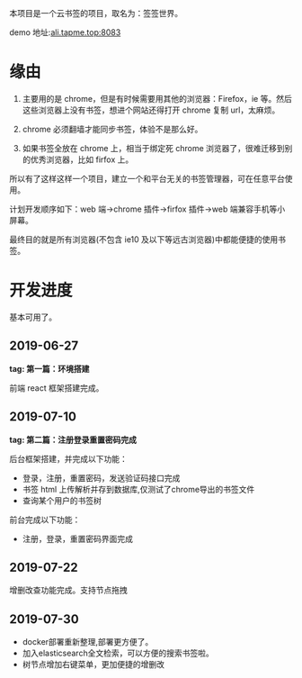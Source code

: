 本项目是一个云书签的项目，取名为：签签世界。

demo 地址:[ali.tapme.top:8083](http://ali.tapme.top:8083)

# 缘由

1. 主要用的是 chrome，但是有时候需要用其他的浏览器：Firefox，ie 等。然后这些浏览器上没有书签，想进个网站还得打开 chrome 复制 url，太麻烦。

2. chrome 必须翻墙才能同步书签，体验不是那么好。

3. 如果书签全放在 chrome 上，相当于绑定死 chrome 浏览器了，很难迁移到别的优秀浏览器，比如 firfox 上。

所以有了这样这样一个项目，建立一个和平台无关的书签管理器，可在任意平台使用。

计划开发顺序如下：web 端->chrome 插件->firfox 插件->web 端兼容手机等小屏幕。

最终目的就是所有浏览器(不包含 ie10 及以下等远古浏览器)中都能便捷的使用书签。

# 开发进度

基本可用了。

## 2019-06-27

**tag: 第一篇：环境搭建**

前端 react 框架搭建完成。

## 2019-07-10

**tag: 第二篇：注册登录重置密码完成**

后台框架搭建，并完成以下功能：

- 登录，注册，重置密码，发送验证码接口完成
- 书签 html 上传解析并存到数据库,仅测试了chrome导出的书签文件
- 查询某个用户的书签树

前台完成以下功能：

- 注册，登录，重置密码界面完成

## 2019-07-22

增删改查功能完成。支持节点拖拽

## 2019-07-30

- docker部署重新整理,部署更方便了。
- 加入elasticsearch全文检索，可以方便的搜索书签啦。
- 树节点增加右键菜单，更加便捷的增删改